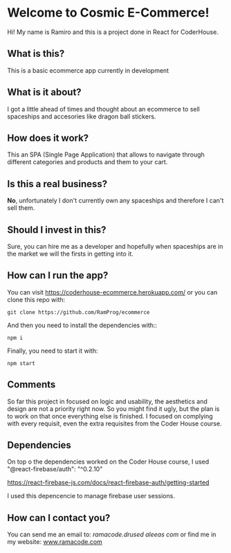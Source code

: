 
# Welcome to Cosmic E-Commerce!

Hi! My name is Ramiro and this is a project done in React for CoderHouse.

## What is this?

This is a basic ecommerce app currently in development

## What is it about?

I got a little ahead of times and thought about an ecommerce to sell spaceships and accesories like dragon ball stickers.

## How does it work?

This an SPA (Single Page Application) that allows to navigate through different categories and products and them to your cart.

## Is this a real business?

**No**, unfortunately I don't currently own any spaceships and therefore I can't sell them.

## Should I invest in this?

Sure, you can hire me as a developer and hopefully when spaceships are in the market we will the firsts in getting into it.

## How can I run the app?

You can visit https://coderhouse-ecommerce.herokuapp.com/ or you can clone this repo with:

    git clone https://github.com/RamProg/ecommerce

 And then you need to install the dependencies with::

    npm i

Finally, you need to start it with:

    npm start

## Comments

So far this project in focused on logic and usability, the aesthetics and design are not a priority right now. So you might find it ugly, but the plan is to work on that once everything else is finished. I focused on complying with every requisit, even the extra requisites from the Coder House course.

## Dependencies

On top o the dependencies worked on the Coder House course, I used "@react-firebase/auth": "^0.2.10"

https://react-firebase-js.com/docs/react-firebase-auth/getting-started

I used this depencencie to manage firebase user sessions.

## How can I contact you?

You can send me an email to: *ramacode.drused    aleeas   com* or find me in my website: www.ramacode.com
